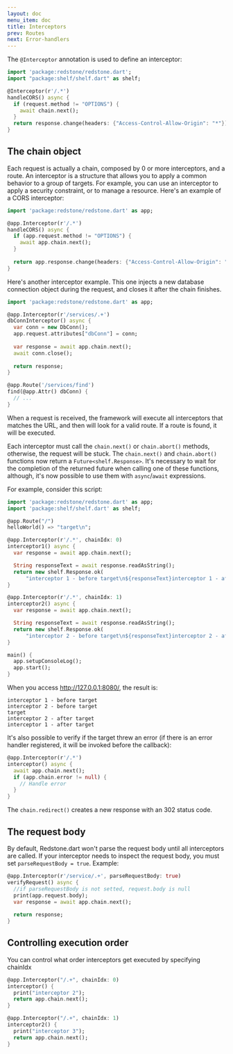 ```yaml
---
layout: doc
menu_item: doc
title: Interceptors
prev: Routes
next: Error-handlers
---
```

The `@Interceptor` annotation is used to define an interceptor:

```dart
import 'package:redstone/redstone.dart';
import "package:shelf/shelf.dart" as shelf;

@Interceptor(r'/.*')
handleCORS() async {
  if (request.method != "OPTIONS") {
    await chain.next();
  }
  return response.change(headers: {"Access-Control-Allow-Origin": "*"});
}
```

## The chain object

Each request is actually a chain, composed by 0 or more interceptors, and a route. 
An interceptor is a structure that allows you to apply a common behavior to a group of targets. 
For example, you can use an interceptor to apply a security constraint, or to manage a resource.
Here's an example of a CORS interceptor:

```dart
import 'package:redstone/redstone.dart' as app;

@app.Interceptor(r'/.*')
handleCORS() async {
  if (app.request.method != "OPTIONS") {
    await app.chain.next();
  }
  
  return app.response.change(headers: {"Access-Control-Allow-Origin": "*"});
}
```

Here's another interceptor example. This one injects a new database connection object during the request, and closes it after
the chain finishes.


```dart
import 'package:redstone/redstone.dart' as app;

@app.Interceptor(r'/services/.+')
dbConnInterceptor() async {
  var conn = new DbConn();
  app.request.attributes["dbConn"] = conn;
  
  var response = await app.chain.next();
  await conn.close();
  
  return response;
}

@app.Route('/services/find')
find(@app.Attr() dbConn) {
  // ...
}
```

When a request is received, the framework will execute all interceptors that matches the URL, 
and then will look for a valid route. If a route is found, it will be executed.

Each interceptor must call the `chain.next()` or `chain.abort()` methods, otherwise, the request will be stuck. 
The `chain.next()` and `chain.abort()` functions now return a `Future<shelf.Response>`. It's necessary to wait for the 
completion of the returned future when calling one of these functions, although, it's now possible to use them with 
`async`/`await` expressions. 

For example, consider this script:

```dart
import 'package:redstone/redstone.dart' as app;
import 'package:shelf/shelf.dart' as shelf;

@app.Route("/")
helloWorld() => "target\n";

@app.Interceptor(r'/.*', chainIdx: 0)
interceptor1() async {
  var response = await app.chain.next();

  String responseText = await response.readAsString();
  return new shelf.Response.ok(
      "interceptor 1 - before target\n${responseText}interceptor 1 - after target\n");
}

@app.Interceptor(r'/.*', chainIdx: 1)
interceptor2() async {
  var response = await app.chain.next();

  String responseText = await response.readAsString();
  return new shelf.Response.ok(
      "interceptor 2 - before target\n${responseText}interceptor 2 - after target\n");
}

main() {
  app.setupConsoleLog();
  app.start();
}
```

When you access http://127.0.0.1:8080/, the result is:

```
interceptor 1 - before target
interceptor 2 - before target
target
interceptor 2 - after target
interceptor 1 - after target
```

It's also possible to verify if the target threw an error (if there is an error handler registered, it will be invoked before the callback):

```dart
@app.Interceptor(r'/.*')
interceptor() async {
  await app.chain.next();
  if (app.chain.error != null) {
    // Handle error
  }
}
```

The `chain.redirect()` creates a new response with an 302 status code.

## The request body

By default, Redstone.dart won't parse the request body until all interceptors are called. If your interceptor needs to 
inspect the request body, you must set `parseRequestBody = true`. Example:

```dart
@app.Interceptor(r'/service/.+', parseRequestBody: true)
verifyRequest() async {
  //if parseRequestBody is not setted, request.body is null
  print(app.request.body);
  var response = await app.chain.next();
  
  return response;
}

```

## Controlling execution order

You can control what order interceptors get executed by specifying chainIdx

```dart
@app.Interceptor("/.+", chainIdx: 0)
interceptor() {
  print("interceptor 2");
  return app.chain.next();
}

@app.Interceptor("/.+", chainIdx: 1)
interceptor2() {
  print("interceptor 3");
  return app.chain.next();
}
```
